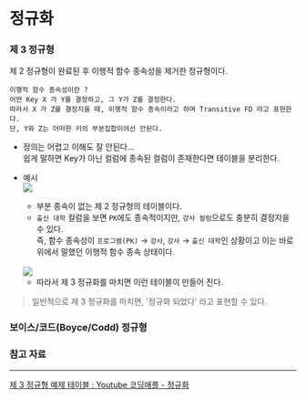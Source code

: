 # 정규화

### 제 3 정규형   
제 2 정규형이 완료된 후 이행적 함수 종속성을 제거한 정규형이다.
    
    이행적 함수 종속성이란 ?
    어떤 Key X 가 Y를 결정하고, 그 Y가 Z를 결정한다.  
    따라서 X 가 Z를 결정지을 때, 이행적 함수 종속이라고 하며 Transitive FD 라고 표현한다.   
    단, Y와 Z는 어떠한 키의 부분집합이어선 안된다.

- 정의는 어렵고 이해도 잘 안된다...    
쉽게 말하면 Key가 아닌 컬럼에 종속된 컬럼이 존재한다면 테이블을 분리한다.
- 예시  
    <img src="https://user-images.githubusercontent.com/70866410/231767965-2c68dcfb-92b9-4ea1-9ae3-894f1c4f1dc4.png">   
    - 부분 종속이 없는 제 2 정규형의 테이블이다.
    - `출신 대학` 컬럼을 보면 `PK`에도 종속적이지만, `강사 컬럼`으로도 충분히 결정지을 수 있다.   
    즉, 함수 종속성이 `프로그램(PK)` → `강사`, `강사` → `출신 대학`인 상황이고 이는 바로 위에서 말했던 이행적 함수 종속 상태이다.   
    <br>   


    <img src="https://user-images.githubusercontent.com/70866410/231769178-413fe636-fe76-4414-992b-774ac1abd06e.png">  
    
    - 따라서 제 3 정규화를 마치면 이런 테이블이 만들어 진다.

> 일반적으로 제 3 정규화를 마치면, '정규화 되었다' 라고 표현할 수 있다.

### 보이스/코드(Boyce/Codd) 정규형 







### 참고 자료
---
[제 3 정규형 예제 테이블 : Youtube 코딩애플 - 정규화](https://youtu.be/Y1FbowQRcmI)

